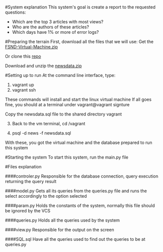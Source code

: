 #System explanation
This system's goal is create a report to the requested questions:
* Which are the top 3 articles with most views?
* Who are the authors of these articles?
* Which days have 1% or more of error logs?


#Preparing the terrain
First, download all the files that we will use:
Get the [FSND-Virtual-Machine.zip](https://d17h27t6h515a5.cloudfront.net/topher/2017/June/5948287e_fsnd-virtual-machine/fsnd-virtual-machine.zip)

Or clone this [repo](https://github.com/udacity/fullstack-nanodegree-vm)

Download and unzip the [newsdata.zip](https://d17h27t6h515a5.cloudfront.net/topher/2016/August/57b5f748_newsdata/newsdata.zip)

#Setting up to run
At the command line interface, type:

1) vagrant up
2) vagrant ssh 

These commands will install and start the linux virtual machine 
If all goes fine, you should at a terminal under vagrant@vagrant signture

Copy the newsdata.sql file to the shared directory vagrant 

3) Back to the vm terminal, cd /vagrant

4) psql -d news -f newsdata.sql


With these, you got the virtual machine and the database prepared to run this system


#Starting the system
To start this system, run the main.py file


#Files explanation

####controler.py
Responsible for the database connection, query execution returning the query
result

####model.py
Gets all its queries from the queries.py file and runs the select accordingly
to the option selected

####param.py
Holds the constants of the system, normally this file should be ignored by
the VCS

####queries.py
Holds all the queries used by the system

####view.py
Responsible for the output on the screen

####SQL.sql
Have all the queries used to find out the queries to be at queries.py